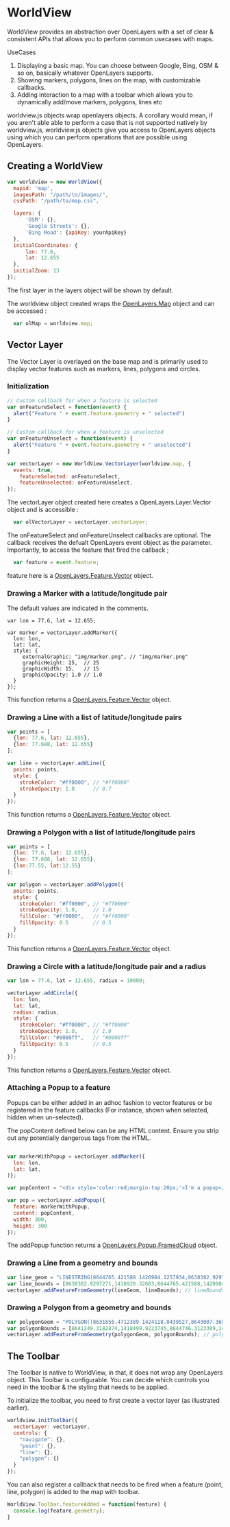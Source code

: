 # WorldView

WorldView provides an abstraction over OpenLayers with a set of clear & consistent APIs that allows you to perform common usecases with maps. 

UseCases

1. Displaying a basic map. You can choose between Google, Bing, OSM & so on, basically whatever OpenLayers supports.
2. Showing markers, polygons, lines on the map, with customizable callbacks.
3. Adding interaction to a map with a toolbar which allows you to dynamically add/move markers, polygons, lines etc

worldview.js objects wrap openlayers objects. A corollary would mean, if you aren't able able to perform a case that is not supported natively by worldview.js, worldview.js objects give you access to OpenLayers objects using which you can perform operations that are possible using OpenLayers.

## Creating a WorldView

``` javascript
var worldview = new WorldView({ 
  mapid: 'map',
  imagesPath: "/path/to/images/",
  cssPath: "/path/to/map.css",

  layers: {
      'OSM': {},
      'Google Streets': {},
      'Bing Road': {apiKey: yourApiKey}
  },
  initialCoordinates: {
      lon: 77.6,
      lat: 12.655
  },
  initialZoom: 13
});

```

The first layer in the layers object will be shown by default.

The worldview object created wraps the [OpenLayers.Map](http://dev.openlayers.org/docs/files/OpenLayers/Map-js.html) object and can be accessed :

```javascript
  var olMap = worldview.map;
```

## Vector Layer

The Vector Layer is overlayed on the base map and is primarily used to display vector features such as markers, lines, polygons and circles.

### Initialization

```javascript
// Custom callback for when a feature is selected
var onFeatureSelect = function(event) {
  alert("Feature " + event.feature.geometry + " selected")
}

// Custom callback for when a feature is unselected
var onFeatureUnselect = function(event) {
  alert("Feature " + event.feature.geometry + " unselected")
}

var vectorLayer = new WorldView.VectorLayer(worldview.map, {
  events: true,
	featureSelected: onFeatureSelect,
	featureUnselected: onFeatureUnselect,
});
```

The vectorLayer object created here creates a OpenLayers.Layer.Vector object and is accessible :

```javascript
  var olVectorLayer = vectorLayer.vectorLayer;
```

The onFeatureSelect and onFeatureUnselect callbacks are optional. The callback receives the defualt OpenLayers event object as the parameter. Importantly, to access the feature that fired the callback ;

```javascript
  var feature = event.feature;
```

feature here is a [OpenLayers.Feature.Vector](http://dev.openlayers.org/docs/files/OpenLayers/Feature/Vector-js.html) object.


### Drawing a Marker with a latitude/longitude pair

The default values are indicated in the comments.

```javacript
var lon = 77.6, lat = 12.655;

var marker = vectorLayer.addMarker({
  lon: lon,
  lat: lat,
  style: {
     externalGraphic: "img/marker.png", // "img/marker.png"
     graphicHeight: 25,  // 25
     graphicWidth: 15,   // 15
     graphicOpacity: 1.0 // 1.0
  }
});

```

This function returns a [OpenLayers.Feature.Vector](http://dev.openlayers.org/docs/files/OpenLayers/Feature/Vector-js.html) object.

### Drawing a Line with a list of latitude/longitude pairs

```javascript
var points = [
  {lon: 77.6, lat: 12.655},
  {lon: 77.688, lat: 12.655}
];

var line = vectorLayer.addLine({
  points: points,
  style: {
    strokeColor: "#ff0000", // "#ff0000"
    strokeOpacity: 1.0      // 0.7
  }
});

```

This function returns a [OpenLayers.Feature.Vector](http://dev.openlayers.org/docs/files/OpenLayers/Feature/Vector-js.html) object.

### Drawing a Polygon with a list of latitude/longitude pairs

```javascript
var points = [
  {lon: 77.6, lat: 12.655},
  {lon: 77.688, lat: 12.655},
  {lon:77.55, lat:12.55}
];

var polygon = vectorLayer.addPolygon({
  points: points,
  style: {
    strokeColor: "#ff0000", // "#ff0000"
    strokeOpacity: 1.0,     // 1.0
    fillColor: "#ff0000",   // "#ff0000"
    fillOpacity: 0.5        // 0.5
  }
});

```

This function returns a [OpenLayers.Feature.Vector](http://dev.openlayers.org/docs/files/OpenLayers/Feature/Vector-js.html) object.

### Drawing a Circle with a latitude/longitude pair and a radius

```javascript
var lon = 77.6, lat = 12.655, radius = 10000;

vectorLayer.addCircle({
  lon: lon,
  lat: lat,
  radius: radius,
  style: {
    strokeColor: "#ff0000", // "#ff0000"       
    strokeOpacity: 1.0,     // 1.0
    fillColor: "#0000ff",   // "#0000ff"
    fillOpacity: 0.5        // 0.5
  }
});

```

This function returns a [OpenLayers.Feature.Vector](http://dev.openlayers.org/docs/files/OpenLayers/Feature/Vector-js.html) object.

### Attaching a Popup to a feature

Popups can be either added in an adhoc fashion to vector features or be registered in the feature callbacks (For instance, shown when selected, hidden when un-selected). 

The popContent defined below can be any HTML content. Ensure you strip out any potentially dangerous tags from the HTML.

```javascript

var markerWithPopup = vectorLayer.addMarker({
  lon: lon,
  lat: lat,
)};

var popContent = "<div style='color:red;margin-top:20px;'>I'm a popup</div>";

var pop = vectorLayer.addPopup({
  feature: markerWithPopup,
  content: popContent,
  width: 300,
  height: 300
});
```

The addPopup function returns a [OpenLayers.Popup.FramedCloud](http://dev.openlayers.org/releases/OpenLayers-2.6/doc/apidocs/files/OpenLayers/Popup/FramedCloud-js.html) object.

### Drawing a Line from a geometry and bounds

```javascript
var line_geom = "LINESTRING(8644765.421588 1420984.1257934,8638382.9297271 1418920.32603)";
var line_bounds = [8638382.9297271,1418920.32603,8644765.421588,1420984.1257934];
vectorLayer.addFeatureFromGeometry(lineGeom, lineBounds); // lineBounds is optional
```

### Drawing a Polygon from a geometry and bounds

```javascript
var polygonGeom = "POLYGON((8631656.4712389 1424118.0439527,8643007.3699377 1423124.3625851,8632917.6822054 1418633.687174,8631656.4712389 1424118.0439527))";
var polygonBounds = [8641249.3182874,1418499.9223745,8644746.3123309,1420085.9907112];
vectorLayer.addFeatureFromGeometry(polygonGeom, polygonBounds); // polygonBounds is optional

```

## The Toolbar

The Toolbar is native to WorldView, in that, it does not wrap any OpenLayers object. This Toolbar is configurable. You can decide which controls you need in the toolbar & the styling that needs to be applied. 

To initialize the toolbar, you need to first create a vector layer (as illustrated earlier).

```javascript
worldview.initToolbar({
  vectorLayer: vectorLayer,
  controls: {
    "navigate": {},
    "point": {},
    "line": {},
    "polygon": {}
  }
});

```

You can also register a callback that needs to be fired when a feature (point, line, polygon) is added to the map with toolbar.

```javascript
WorldView.Toolbar.featureAdded = function(feature) {
  console.log(feature.geometry);
}
```

